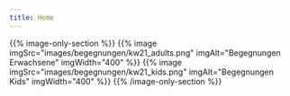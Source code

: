 ```yaml
---
title: Home
---
```


<!-- {{% info-section %}}
### Der ESV Deggendorf ist Sportverein des Monats Mai 2024! Schaut euch das Video <a class="underline" href="https://www.youtube.com/watch?v=x5HXKqykRYY" target="_blank">hier</a> an.
{{% /info-section %}} -->

<!-- {{% info-section %}}
### An unsere Mitglieder: Ab sofort sind unsere Tennisplätze offiziell eröffnet!
{{% /info-section %}} -->

{{% image-only-section %}}
{{% image imgSrc="images/begegnungen/kw21_adults.png" imgAlt="Begegnungen Erwachsene" imgWidth="400" %}}
{{% image imgSrc="images/begegnungen/kw21_kids.png" imgAlt="Begegnungen Kids" imgWidth="400" %}}
{{% /image-only-section %}}
